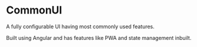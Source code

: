 # CommonUI
A fully configurable UI having most commonly used features.

Built using Angular and has features like PWA and state management inbuilt.
